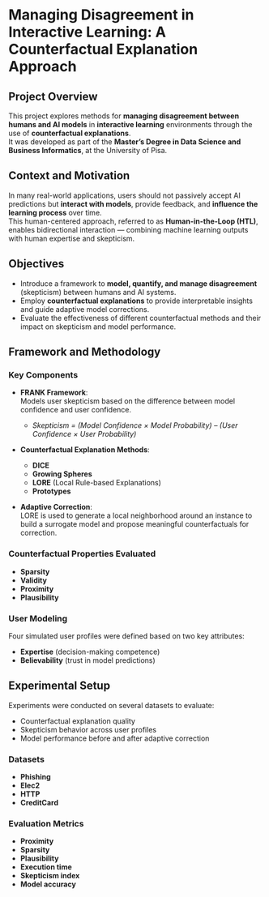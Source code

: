# Managing Disagreement in Interactive Learning: A Counterfactual Explanation Approach

## Project Overview
This project explores methods for **managing disagreement between humans and AI models** in **interactive learning** environments through the use of **counterfactual explanations**.  
It was developed as part of the **Master’s Degree in Data Science and Business Informatics**, at the University of Pisa.

## Context and Motivation
In many real-world applications, users should not passively accept AI predictions but **interact with models**, provide feedback, and **influence the learning process** over time.  
This human-centered approach, referred to as **Human-in-the-Loop (HTL)**, enables bidirectional interaction — combining machine learning outputs with human expertise and skepticism.

## Objectives
- Introduce a framework to **model, quantify, and manage disagreement** (skepticism) between humans and AI systems.  
- Employ **counterfactual explanations** to provide interpretable insights and guide adaptive model corrections.  
- Evaluate the effectiveness of different counterfactual methods and their impact on skepticism and model performance.

## Framework and Methodology

### Key Components
- **FRANK Framework**:  
  Models user skepticism based on the difference between model confidence and user confidence.  
  - *Skepticism = (Model Confidence × Model Probability) – (User Confidence × User Probability)*  

- **Counterfactual Explanation Methods**:
  - **DICE**
  - **Growing Spheres**
  - **LORE** (Local Rule-based Explanations)
  - **Prototypes**

- **Adaptive Correction**:  
  LORE is used to generate a local neighborhood around an instance to build a surrogate model and propose meaningful counterfactuals for correction.

### Counterfactual Properties Evaluated
- **Sparsity**
- **Validity**
- **Proximity**
- **Plausibility**

### User Modeling
Four simulated user profiles were defined based on two key attributes:
- **Expertise** (decision-making competence)
- **Believability** (trust in model predictions)


## Experimental Setup
Experiments were conducted on several datasets to evaluate:
- Counterfactual explanation quality  
- Skepticism behavior across user profiles  
- Model performance before and after adaptive correction  

### Datasets
- **Phishing**
- **Elec2**
- **HTTP**
- **CreditCard**

### Evaluation Metrics
- **Proximity**
- **Sparsity**
- **Plausibility**
- **Execution time**
- **Skepticism index**
- **Model accuracy**

